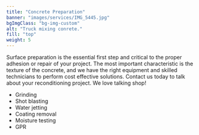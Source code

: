 ```yaml
---
title: "Concrete Preparation"
banner: "images/services/IMG_5445.jpg"
bgImgClass: "bg-img-custom"
alt: "Truck mixing conrete."
fill: "top"
weight: 5
---
```


Surface preparation is the essential first step and critical to the proper adhesion or repair of your project. The most important characteristic is the texture of the concrete, and we have the right equipment and skilled technicians to perform cost effective solutions. Contact us today to talk about your reconditioning project. We love talking shop!

- Grinding
- Shot blasting
- Water jetting
- Coating removal
- Moisture testing
- GPR
